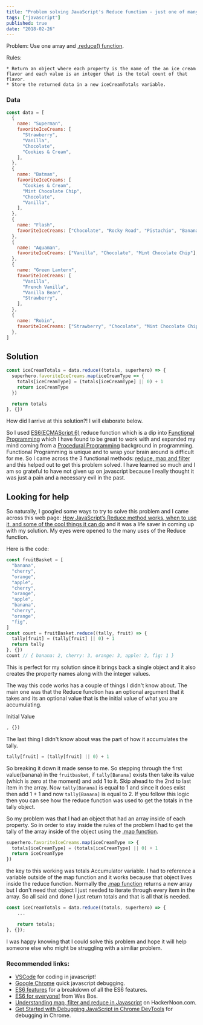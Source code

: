 ```yaml
---
title: "Problem solving JavaScript's Reduce function - just one of many use cases to utilize Reduce"
tags: ["javascript"]
published: true
date: "2018-02-26"
---
```


Problem: Use one array and [.reduce() function](https://developer.mozilla.org/en-US/docs/Web/JavaScript/Reference/Global_Objects/Array/Reduce).

Rules:

    * Return an object where each property is the name of the an ice cream flavor and each value is an integer that is the total count of that flavor.
    * Store the returned data in a new iceCreamTotals variable.

### Data

```javascript
const data = [
  {
    name: "Superman",
    favoriteIceCreams: [
      "Strawberry",
      "Vanilla",
      "Chocolate",
      "Cookies & Cream",
    ],
  },
  {
    name: "Batman",
    favoriteIceCreams: [
      "Cookies & Cream",
      "Mint Chocolate Chip",
      "Chocolate",
      "Vanilla",
    ],
  },
  {
    name: "Flash",
    favoriteIceCreams: ["Chocolate", "Rocky Road", "Pistachio", "Banana"],
  },
  {
    name: "Aquaman",
    favoriteIceCreams: ["Vanilla", "Chocolate", "Mint Chocolate Chip"],
  },
  {
    name: "Green Lantern",
    favoriteIceCreams: [
      "Vanilla",
      "French Vanilla",
      "Vanilla Bean",
      "Strawberry",
    ],
  },
  {
    name: "Robin",
    favoriteIceCreams: ["Strawberry", "Chocolate", "Mint Chocolate Chip"],
  },
]
```

## Solution

```javascript
const iceCreamTotals = data.reduce((totals, superhero) => {
  superhero.favoriteIceCreams.map(iceCreamType => {
    totals[iceCreamType] = (totals[iceCreamType] || 0) + 1
    return iceCreamType
  })

  return totals
}, {})
```

How did I arrive at this solution?! I will elaborate below.

So I used [ES6(ECMAScript 6)](https://developer.mozilla.org/en-US/docs/Web/JavaScript/New_in_JavaScript/ECMAScript_2015_support_in_Mozilla) reduce function which is a dip into [Functional Programming](https://en.wikipedia.org/wiki/Functional_programming) which I have found to be great to work with and expanded my mind coming from a [Procedural Programming](https://en.wikipedia.org/wiki/Procedural_programming) background in programming. Functional Programming is unique and to wrap your brain around is difficult for me. So I came across the 3 functional methods: [reduce, map and filter](https://hackernoon.com/understanding-map-filter-and-reduce-in-javascript-5df1c7eee464) and this helped out to get this problem solved. I have learned so much and I am so grateful to have not given up on javascript because I really thought it was just a pain and a necessary evil in the past.

## Looking for help

So naturally, I googled some ways to try to solve this problem and I came across this web page: [How JavaScript’s Reduce method works, when to use it, and some of the cool things it can do](https://medium.freecodecamp.org/reduce-f47a7da511a9) and it was a life saver in coming up with my solution. My eyes were opened to the many uses of the Reduce function.

Here is the code:

```javascript
const fruitBasket = [
  "banana",
  "cherry",
  "orange",
  "apple",
  "cherry",
  "orange",
  "apple",
  "banana",
  "cherry",
  "orange",
  "fig",
]
const count = fruitBasket.reduce((tally, fruit) => {
  tally[fruit] = (tally[fruit] || 0) + 1
  return tally
}, {})
count // { banana: 2, cherry: 3, orange: 3, apple: 2, fig: 1 }
```

This is perfect for my solution since it brings back a single object and it also creates the property names along with the integer values.

The way this code works has a couple of things I didn't know about. The main one was that the Reduce function has an optional argument that it takes and its an optional value that is the initial value of what you are accumulating.

Initial Value

```javascript
, {})
```

The last thing I didn't know about was the part of how it accumulates the tally.

```javascript
tally[fruit] = (tally[fruit] || 0) + 1
```

So breaking it down it made sense to me. So stepping through the first value(banana) in the `fruitbasket`,
if `tally[Banana]` exists then take its value (which is zero at the moment) and add 1 to it. Skip ahead to the 2nd to last item in the array. Now `tally[Banana]` is equal to 1 and since it does exist then add 1 + 1 and now `tally[Banana]` is equal to 2. If you follow this logic then you can see how the reduce function was used to get the totals in the tally object.

So my problem was that I had an object that had an array inside of each property. So in order to stay inside the rules of the problem I had to get the tally of the array inside of the object using the [.map function](https://developer.mozilla.org/en-US/docs/Web/JavaScript/Reference/Global_Objects/Array/map).

```javascript
superhero.favoriteIceCreams.map(iceCreamType => {
  totals[iceCreamType] = (totals[iceCreamType] || 0) + 1
  return iceCreamType
})
```

the key to this working was totals Accumulator variable. I had to reference a variable outside of the map function and it works because that object lives inside the reduce function. Normally the [.map function](https://developer.mozilla.org/en-US/docs/Web/JavaScript/Reference/Global_Objects/Array/map) returns a new array but I don't need that object I just needed to iterate through every item in the array. So all said and done I just return totals and that is all that is needed.

```javascript
const iceCreamTotals = data.reduce((totals, superhero) => {
    ...

    return totals;
}, {});

```

I was happy knowing that I could solve this problem and hope it will help someone else who might be struggling with a similiar problem.

### Recommended links:

- [VSCode](https://code.visualstudio.com/) for coding in javascript!
- [Google Chrome](https://www.google.com/chrome/) quick javascript debugging.
- [ES6 features](https://github.com/lukehoban/es6features) for a breakdown of all the ES6 features.
- [ES6 for everyone!](http://wesbos.com/es6-for-everyone/) from Wes Bos.
- [Understanding map, filter and reduce in Javascript](https://hackernoon.com/understanding-map-filter-and-reduce-in-javascript-5df1c7eee464) on HackerNoon.com.
- [Get Started with Debugging JavaScript in Chrome DevTools](https://developers.google.com/web/tools/chrome-devtools/javascript/) for debugging in Chrome.
